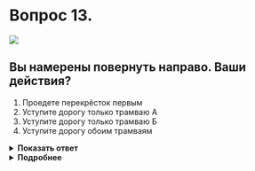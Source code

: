 # Вопрос 13.

![](https://s.drom.ru/i24227/pdd/tickets/2016/1542609186.jpg)

## Вы намерены повернуть направо. Ваши действия?

1. Проедете перекрёсток первым
2. Уступите дорогу только трамваю А
3. Уступите дорогу только трамваю Б
4. Уступите дорогу обоим трамваям

<details>
<summary><b>Показать ответ</b></summary>
Правильный ответ: 4
</details>
<details>
<summary><b>Подробнее</b></summary>
При одновременном праве на движение трамваи имеют преимущество перед безрельсовыми транспортными средствами.
(Пункт 13.6 ПДД)
</details>